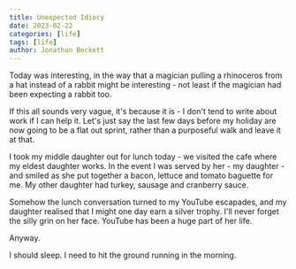 ```yaml
---
title: Unexpected Idiocy
date: 2023-02-22
categories: [life]
tags: [life]
author: Jonathan Beckett
---
```


Today was interesting, in the way that a magician pulling a rhinoceros from a hat instead of a rabbit might be interesting - not least if the magician had been expecting a rabbit too.

If this all sounds very vague, it's because it is - I don't tend to write about work if I can help it. Let's just say the last few days before my holiday are now going to be a flat out sprint, rather than a purposeful walk and leave it at that.

I took my middle daughter out for lunch today - we visited the cafe where my eldest daughter works. In the event I was served by her - my daughter - and smiled as she put together a bacon, lettuce and tomato baguette for me. My other daughter had turkey, sausage and cranberry sauce.

Somehow the lunch conversation turned to my YouTube escapades, and my daughter realised that I might one day earn a silver trophy. I'll never forget the silly grin on her face. YouTube has been a huge part of her life.

Anyway.

I should sleep. I need to hit the ground running in the morning.